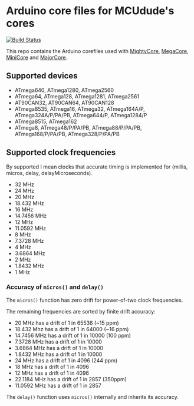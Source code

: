 # Arduino core files for MCUdude's cores
[![Build Status](https://travis-ci.org/MCUdude/MCUdude_corefiles.svg?branch=master)](https://travis-ci.org/MCUdude/MCUdude_corefiles)

This repo contains the Arduino corefiles used with [MightyCore](https://github.com/MCUdude/MightyCore), [MegaCore](https://github.com/MCUdude/MegaCore), [MiniCore](https://github.com/MCUdude/MiniCore) and [MajorCore](https://github.com/MCUdude/MightyCore).

## Supported devices

* ATmega640, ATmega1280, ATmega2560
* ATmega64, ATmega128, ATmega1281, ATmega2561
* AT90CAN32, AT90CAN64, AT90CAN128
* ATmega8535, ATmega16, ATmega32, ATmega164A/P, ATmega324A/P/PA/PB, ATmega644/P, ATmega1284/P
* ATmega8515, ATmega162
* ATmega8, ATmega48/P/PA/PB, ATmega88/P/PA/PB, ATmega168/P/PA/PB, ATmega328/P/PA/PB

## Supported clock frequencies
By supported I mean clocks that accurate timing is implemented for (millis,
micros, delay, delayMicroseconds).

* 32 MHz
* 24 MHz
* 20 MHz
* 18.432 MHz
* 16 MHz
* 14.7456 MHz
* 12 MHz
* 11.0592 MHz
* 8 MHz
* 7.3728 MHz
* 4 MHz
* 3.6864 MHz
* 2 MHz
* 1.8432 MHz
* 1 MHz

### Accuracy of `micros()` and `delay()`

The `micros()` function has zero drift for power-of-two clock frequencies.

The remaining frequencies are sorted by finite drift accuracy:

* 20 MHz has a drift of 1 in 65536 (~15 ppm)
* 18.432 Mhz has a drift of 1 in 64000 (~16 ppm)
* 14.7456 MHz has a drift of 1 in 10000 (100 ppm)
*  7.3728 MHz has a drift of 1 in 10000
*  3.6864 MHz has a drift of 1 in 10000
*  1.8432 MHz has a drift of 1 in 10000
* 24 MHz has a drift of 1 in 4096 (244 ppm)
* 18 MHz has a drift of 1 in 4096
* 12 MHz has a drift of 1 in 4096
* 22.1184 MHz has a drift of 1 in 2857 (350ppm)
* 11.0592 MHz has a drift of 1 in 2857

The `delay()` function uses `micros()` internally and inherits its accuracy.
